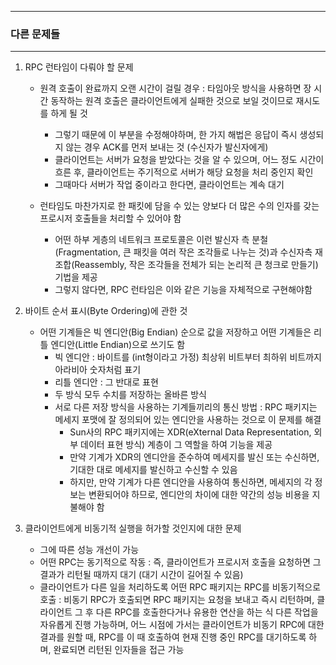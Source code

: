 -----
### 다른 문제들
-----
1. RPC 런타임이 다뤄야 할 문제
   - 원격 호출이 완료까지 오랜 시간이 걸릴 경우 : 타임아웃 방식을 사용하면 장 시간 동작하는 원격 호출은 클라이언트에게 실패한 것으로 보일 것이므로 재시도를 하게 될 것
     + 그렇기 때문에 이 부분을 수정해야하며, 한 가지 해법은 응답이 즉시 생성되지 않는 경우 ACK를 먼저 보내는 것 (수신자가 발신자에게)
     + 클라이언트는 서버가 요청을 받았다는 것을 알 수 있으며, 어느 정도 시간이 흐른 후, 클라이언트는 주기적으로 서버가 해당 요청을 처리 중인지 확인
     + 그때마다 서버가 작업 중이라고 한다면, 클라이언트는 계속 대기

   - 런타임도 마찬가지로 한 패킷에 담을 수 있는 양보다 더 많은 수의 인자를 갖는 프로시저 호출들을 처리할 수 있어야 함
     + 어떤 하부 게층의 네트워크 프로토콜은 이런 발신자 측 분철(Fragmentation, 큰 패킷을 여러 작은 조각들로 나누는 것)과 수신자측 재조합(Reassembly, 작은 조각들을 전체가 되는 논리적 큰 청크로 만들기) 기법을 제공
     + 그렇지 않다면, RPC 런타임은 이와 같은 기능을 자체적으로 구현해야함

2. 바이트 순서 표시(Byte Ordering)에 관한 것
   - 어떤 기계들은 빅 엔디안(Big Endian) 순으로 값을 저장하고 어떤 기계들은 리틀 엔디안(Little Endian)으로 쓰기도 함
     + 빅 엔디안 : 바이트를 (int형이라고 가정) 최상위 비트부터 최하위 비트까지 아라비아 숫자처럼 표기
     + 리틀 엔디안 : 그 반대로 표현
     + 두 방식 모두 수치를 저장하는 올바른 방식
     + 서로 다른 저장 방식을 사용하는 기계들끼리의 통신 방법 : RPC 패키지는 메세지 포맷에 잘 정의되어 있는 엔디안을 사용하는 것으로 이 문제를 해결
       * Sun사의 RPC 패키지에는 XDR(eXternal Data Representation, 외부 데이터 표현 방식) 계층이 그 역할을 하여 기능을 제공
       * 만약 기계가 XDR의 엔디안을 준수하여 메세지를 발신 또는 수신하면, 기대한 대로 메세지를 발신하고 수신할 수 있음
       * 하지만, 만약 기계가 다른 엔디안을 사용하여 통신하면, 메세지의 각 정보는 변환되어야 하므로, 엔디안의 차이에 대한 약간의 성능 비용을 지불해야 함

  3. 클라이언트에게 비동기적 실행을 허가할 것인지에 대한 문제
     - 그에 따른 성능 개선이 가능
     - 어떤 RPC는 동기적으로 작동 : 즉, 클라이언트가 프로시저 호출을 요청하면 그 결과가 리턴될 때까지 대기 (대기 시간이 길어질 수 있음)
     - 클라이언트가 다른 일을 처리하도록 어떤 RPC 패키지는 RPC를 비동기적으로 호출 : 비동기 RPC가 호출되면 RPC 패키지는 요청을 보내고 즉시 리턴하며, 클라이언트 그 후 다른 RPC를 호출한다거나 유용한 연산을 하는 식 다른 작업을 자유롭게 진행 가능하며, 어느 시점에 가서는 클라이언트가 비동기 RPC에 대한 결과를 원할 때, RPC를 이 때 호출하여 현재 진행 중인 RPC를 대기하도록 하며, 완료되면 리턴된 인자들을 접근 가능

